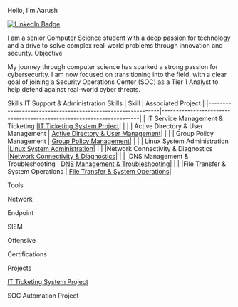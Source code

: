 Hello, I'm Aarush

<a href="https://www.linkedin.com/in/aarush-nepali-391320329/" target="_blank">
  <img src="https://img.shields.io/badge/-LinkedIn-blue?style=flat-square&logo=linkedin&logoColor=white" alt="LinkedIn Badge"/>
</a>

I am a senior Computer Science student with a deep passion for technology and a drive to solve complex real-world problems through innovation and security.
Objective

My journey through computer science has sparked a strong passion for cybersecurity. I am now focused on transitioning into the field, with a clear goal of joining a Security Operations Center (SOC) as a Tier 1 Analyst to help defend against real-world cyber threats.

Skills
IT Support & Administration Skills
| Skill                                                       | Associated Project                                                   | 
|-------------------------------------------------------------|----------------------------------------------------------------------|
| IT Service Management & Ticketing                           |<a href="https://github.com/ohhno961/IT-Ticketing-System-Project">IT Ticketing System Project</a>|
|                                                             |
| Active Directory & User Management                          | <a href="https://google.com">Active Directory & User Management</a>|                  |                                                             |
| Group Policy Management                                     |  <a href="https://google.com">Group Policy Management</a>|                            |                                                             |
| Linux System Administration                                 |<a href="https://google.com">Linux System Administration</a>|
|                                                             |
|Network Connectivity & Diagnostics                           |<a href="https://google.com">Network Connectivity & Diagnostics</a>|
|                                                             |
|DNS Management & Troubleshooting                             | <a href="https://google.com">DNS Management & Troubleshooting</a>|                    |                                                             |
|File Transfer & System Operations                            |  <a href="https://google.com">File Transfer & System Operations</a>|                                       

Tools


Network
  
Endpoint
 
SIEM

Offensive
  
Certifications


    
Projects

<a href="https://github.com/ohhno961/IT-Ticketing-System-Project">IT Ticketing System Project</a>

SOC Automation Project
